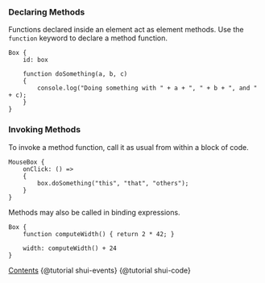 ### Declaring Methods

Functions declared inside an element act as element methods. Use the `function`
keyword to declare a method function.

```
Box {
    id: box

    function doSomething(a, b, c)
    {
        console.log("Doing something with " + a + ", " + b + ", and " + c);
    }
}
```

### Invoking Methods

To invoke a method function, call it as usual from within a block of code.

```
MouseBox {
    onClick: () =>
    {
        box.doSomething("this", "that", "others");
    }
}
```

Methods may also be called in binding expressions.

```
Box {
    function computeWidth() { return 2 * 42; }

    width: computeWidth() + 24
}
```

<div class="navstrip"><span class="go-home"><a href="index.html">Contents</a></span><span class="go-previous">
{@tutorial shui-events}
</span><span class="go-next">
{@tutorial shui-code}
</span></div>
